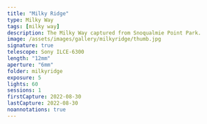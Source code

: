 ```yaml
---
title: "Milky Ridge"
type: Milky Way
tags: [milky way]
description: The Milky Way captured from Snoqualmie Point Park.
image: /assets/images/gallery/milkyridge/thumb.jpg
signature: true
telescope: Sony ILCE-6300
length: "12mm"
aperture: "6mm"
folder: milkyridge
exposure: 5
lights: 60
sessions: 1
firstCapture: 2022-08-30 
lastCapture: 2022-08-30
noannotations: true
---
```

